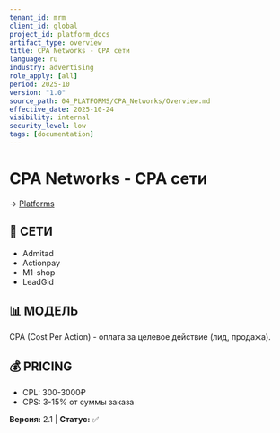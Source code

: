 ```yaml
---
tenant_id: mrm
client_id: global
project_id: platform_docs
artifact_type: overview
title: CPA Networks - CPA сети
language: ru
industry: advertising
role_apply: [all]
period: 2025-10
version: "1.0"
source_path: 04_PLATFORMS/CPA_Networks/Overview.md
effective_date: 2025-10-24
visibility: internal
security_level: low
tags: [documentation]
---
```


# CPA Networks - CPA сети

→ [Platforms](../_README.md)

## 🎯 СЕТИ
- Admitad
- Actionpay
- M1-shop
- LeadGid

## 📊 МОДЕЛЬ
CPA (Cost Per Action) - оплата за целевое действие (лид, продажа).

## 💰 PRICING
- CPL: 300-3000₽
- CPS: 3-15% от суммы заказа

**Версия:** 2.1 | **Статус:** ✅


